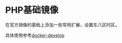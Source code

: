 # PHP基础镜像
在官方镜像的基础上添加一些常用扩展，设置东八区时区。

具体使用参考[docker-develop](https://github.com/ruesin/docker-develop)